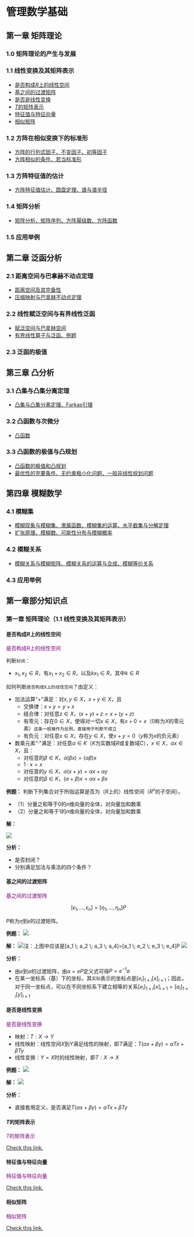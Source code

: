 # 管理数学基础
## 第一章 矩阵理论
### 1.0 矩阵理论的产生与发展
### 1.1 线性变换及其矩阵表示
- [是否构成$R$上的线性空间](#010101)
- [基之间的过渡矩阵](#010102)
- [是否是线性变换](#010103)
- [$T$的矩阵表示](#010104)
- [特征值与特征向量](#010105)
- [相似矩阵](#010106)
### 1.2 方阵在相似变换下的标准形
- [方阵的行列式因子、不变因子、初等因子](./notes/0104方阵的行列式因子、不变因子、初等因子.md)
- [方阵相似的条件、若当标准形](./notes/0105方阵相似的条件、若当标准形.md)
### 1.3 方阵特征值的估计
- [方阵特征值估计、圆盘定理、谱与谱半径](./notes/0106方阵特征值估计、圆盘定理、谱与谱半径.md)
### 1.4 矩阵分析
- [矩阵分析、矩阵序列、方阵幂级数、方阵函数](./notes/0107矩阵分析、矩阵序列、方阵幂级数、方阵函数.md)
### 1.5 应用举例
## 第二章 泛函分析
### 2.1 距离空间与巴拿赫不动点定理
- [距离空间及其完备性](./notes/0201距离空间及其完备性.md)
- [压缩映射与巴拿赫不动点定理](./notes/0202压缩映射与巴拿赫不动点定理.md)
### 2.2 线性赋泛空间与有界线性泛函
- [赋泛空间与巴拿赫空间](./notes/0203赋泛空间与巴拿赫空间.md)
- [有界线性算子与泛函、例题](./notes/0204有界线性算子与泛函、例题.md)
### 2.3 泛函的极值
## 第三章 凸分析
### 3.1 凸集与凸集分离定理
- [凸集与凸集分离定理、Farkas引理](./notes/0301凸集与凸集分离定理、Farkas引理.md)
### 3.2 凸函数与次微分
- [凸函数](./notes/0302凸函数.md)
### 3.3 凸函数的极值与凸规划
- [凸函数的极值和凸规划](./notes/0303凸函数的极值和凸规划.md)
- [最优性的充要条件、无约束极小化问题、一般非线性规划问题](./notes/0304最优性的充要条件、无约束极小化问题、一般非线性规划问题.md)
## 第四章 模糊数学
### 4.1 模糊集
- [模糊现象与模糊集、隶属函数、模糊集的运算、水平截集与分解定理](./notes/0401模糊现象与模糊集、隶属函数、模糊集的运算、水平截集与分解定理.md)
- [扩张原理、模糊数、可能性分布与模糊概率](./notes/0402扩张原理、模糊数、可能性分布与模糊概率.md)
### 4.2 模糊关系
- [模糊关系与模糊矩阵、模糊关系的运算与合成、模糊等价关系]()
### 4.3 应用举例
## 第一章部分知识点
### 第一章 矩阵理论（1.1 线性变换及其矩阵表示）
#### 是否构成$R$上的线性空间
<a id="010101" style="color: #800080">是否构成$R$上的线性空间</a>

判断`封闭`：
- $x_1, x_2 \in R$，有$x_1+x_2 \in R$，以及$kx_1 \in R$，其中$k \in R$

如何判断`是否构成X上的线性空间`？由定义：
- 加法运算“+”满足：对$x,y\in X$，$x+y\in X$，且
  - 交换律：$x+y=y+x$
  - 结合律：对任意$z\in X$，$(x+y)+z=x+(y+z)$
  - 有零元：存在$0\in X$，使得对一切$x\in X$，有$x+0=x$（$0$称为$X$的零元素）`这条一般被作为反例，直接用于判断不成立`
  - 有负元：对任意$x\in X$，存在$y\in X$，使$x+y=0$（$y$称为$x$的负元素）
- 数乘元素“·”满足：对任意$\alpha \in K$（$K$为实数域$R$或复数域$C$），$x \in X$，$\alpha x \in X$，且：
  - 对任意的$\beta \in K$，$\alpha (\beta x) = (\alpha \beta)x$
  - $1 \cdot x = x$
  - 对任意的$y \in X$，$\alpha(x + y) = \alpha x + \alpha y$
  - 对任意的$\beta \in K$，$(\alpha + \beta)x = \alpha x + \beta x$

**例题：** 判断下列集合对于所指运算是否为（$R$上的）线性空间（$R^n$的子空间）。
- （1）分量之和等于0的$n$维向量的全体，对向量加和数乘
- （2）分量之和等于1的$n$维向量的全体，对向量加和数乘

**解：**

![](./images/010101.png)

**分析：**
- 是否封闭？
- 分别满足加法与乘法的四个条件？

#### 基之间的过渡矩阵
<a id="010102" style="color: #800080">基之间的过渡矩阵</a>

$$[\epsilon_1, ...,\epsilon_n] = [\eta_1, ...,\eta_n]P$$

$P$称为$\eta$到$\epsilon$的过渡矩阵。

**例题：**
![](./images/010102.png)

**解：**
![注：上图中应该是$[a_1 \; a_2 \; a_3 \; a_4]=[a_1 \; e_2 \; e_3 \; e_4]P$](./images/010103.png)
![](./images/010104.png)

**分析：**
- 由$e$到$a$的过渡矩阵，由$a=eP$定义式可得$P=e^{-1}a$
- 在某一坐标系（基）下的坐标，其`实际`表示的坐标点是$[e_i]_{1\times i}[x]_{i \times 1}$；因此，对于同一坐标点，可以在不同坐标系下建立相等的关系$[e_i]_{1\times i}[x]_{i \times 1} = [a_i]_{1\times i}[y]_{i \times 1}$

#### 是否是线性变换
<a id="010103" style="color: #800080">是否是线性变换</a>

- 映射：$T: X \rightarrow Y$
- 线性映射：线性空间$X$到$Y$满足线性的映射，即$T$满足：$T(\alpha x + \beta y) = \alpha T x + \beta T y$
- 线性变换：$Y=X$时的线性映射，即$T: X\rightarrow X$

**例题：**
![](./images/010105.png)

**解：**
![](./images/010106.png)

**分析：**
- 直接套用定义，是否满足$T(\alpha x + \beta y) = \alpha T x + \beta T y$

#### $T$的矩阵表示
<a id="010104" style="color: #800080">$T$的矩阵表示</a>

[Check this link.](./notes/0101T的矩阵表示.md)

#### 特征值与特征向量
<a id="010105" style="color: #800080">特征值与特征向量</a>

[Check this link.](./notes/0102特征值与特征向量.md)

#### 相似矩阵
<a id="010106" style="color: #800080">相似矩阵</a>

[Check this link.](./notes/0103相似矩阵.md)
